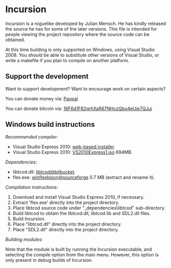 Incursion
=========

Incursion is a roguelike developed by Julian Mensch.  He has kindly released the source he has for some of the later versions.  This file is intended for people viewing the project repository where the source code can be obtained.

At this time building is only supported on Windows, using Visual Studio 2008.  You should be able to substitute other versions of Visual Studio, or write a makefile if you plan to compile on another platform.

Support the development
-----------------------

Want to support development?  Want to encourage work on certain aspects?

You can donate money via: [Paypal](http://disinterest.org/donate.html)

You can donate bitcoin via: [16F6d1F82qrhXaR67NHczQbu4eUie7QJui](https://blockchain.info/address/16F6d1F82qrhXaR67NHczQbu4eUie7QJui)

Windows build instructions
--------------------------

*Recommended compiler:*

  * Visual Studio Express 2010: [web-based installer](http://www.visualstudio.com/en-us/downloads#d-2010-express).
  * Visual Studio Express 2010: [VS2010Express1.iso](http://download.microsoft.com/download/1/E/5/1E5F1C0A-0D5B-426A-A603-1798B951DDAE/VS2010Express1.iso) 694MB.

*Dependencies:*

  * libtcod.dll: [libtcod@bitbucket](https://bitbucket.org/jice/libtcod).
  * flex.exe: [winflexbison@sourceforge](http://sourceforge.net/projects/winflexbison/) 0.7 MB (extract and rename it).

*Compilation instructions:*

  1. Download and install Visual Studio Express 2010, if necessary.
  2. Extract 'flex.exe' directly into the project directory.
  3. Place libtcod source code under "_dependencies\libtcod" sub-directory.
  4. Build libtcod to obtain the libtcod.dll, libtcod.lib and SDL2.dll files.
  4. Build Incursion.
  4. Place "libtcod.dll" directly into the project directory.
  4. Place "SDL2.dll" directly into the project directory.

*Building modules:*

Note that the module is built by running the Incursion executable, and selecting the compile option from the main menu.  However, this option is only present in debug builds of Incursion.
